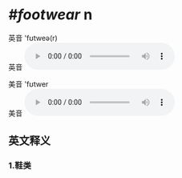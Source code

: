 # ***\#footwear*** n
英音 'fʊtweə(r)  
英音
<audio src="./media/footwear1_AAC.aac" controls="controls"></audio>

美音 'fʊtwer  
美音
<audio src="./media/footwear2_AAC.aac" controls="controls"></audio>



  

英文释义
---
### 1.**鞋类**  



